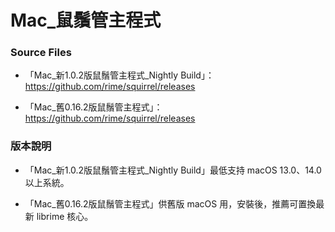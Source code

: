 # Mac_鼠鬚管主程式

### Source Files

- 「Mac_新1.0.2版鼠鬚管主程式_Nightly Build」：https://github.com/rime/squirrel/releases

- 「Mac_舊0.16.2版鼠鬚管主程式」：https://github.com/rime/squirrel/releases

### 版本說明

- 「Mac_新1.0.2版鼠鬚管主程式_Nightly Build」最低支持 macOS 13.0、14.0 以上系統。

- 「Mac_舊0.16.2版鼠鬚管主程式」供舊版 macOS 用，安裝後，推薦可置換最新 librime 核心。


